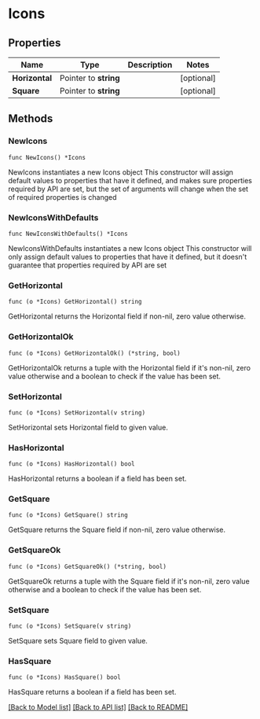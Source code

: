 # Icons

## Properties

Name | Type | Description | Notes
------------ | ------------- | ------------- | -------------
**Horizontal** | Pointer to **string** |  | [optional] 
**Square** | Pointer to **string** |  | [optional] 

## Methods

### NewIcons

`func NewIcons() *Icons`

NewIcons instantiates a new Icons object
This constructor will assign default values to properties that have it defined,
and makes sure properties required by API are set, but the set of arguments
will change when the set of required properties is changed

### NewIconsWithDefaults

`func NewIconsWithDefaults() *Icons`

NewIconsWithDefaults instantiates a new Icons object
This constructor will only assign default values to properties that have it defined,
but it doesn't guarantee that properties required by API are set

### GetHorizontal

`func (o *Icons) GetHorizontal() string`

GetHorizontal returns the Horizontal field if non-nil, zero value otherwise.

### GetHorizontalOk

`func (o *Icons) GetHorizontalOk() (*string, bool)`

GetHorizontalOk returns a tuple with the Horizontal field if it's non-nil, zero value otherwise
and a boolean to check if the value has been set.

### SetHorizontal

`func (o *Icons) SetHorizontal(v string)`

SetHorizontal sets Horizontal field to given value.

### HasHorizontal

`func (o *Icons) HasHorizontal() bool`

HasHorizontal returns a boolean if a field has been set.

### GetSquare

`func (o *Icons) GetSquare() string`

GetSquare returns the Square field if non-nil, zero value otherwise.

### GetSquareOk

`func (o *Icons) GetSquareOk() (*string, bool)`

GetSquareOk returns a tuple with the Square field if it's non-nil, zero value otherwise
and a boolean to check if the value has been set.

### SetSquare

`func (o *Icons) SetSquare(v string)`

SetSquare sets Square field to given value.

### HasSquare

`func (o *Icons) HasSquare() bool`

HasSquare returns a boolean if a field has been set.


[[Back to Model list]](../README.md#documentation-for-models) [[Back to API list]](../README.md#documentation-for-api-endpoints) [[Back to README]](../README.md)


